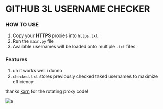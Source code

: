 # GITHUB 3L USERNAME CHECKER

### HOW TO USE
 1. Copy your **HTTPS** proxies into `https.txt`
 2. Run the `main.py` file
 3. Available usernames will be loaded onto multiple `.txt` files

### Features
 1. uh it works well i dunno
 2. `checked.txt` stores previously checked taked usernames to maximize efficiency

thanks [kxrn](https://github.com/kxrn) for the rotating proxy code! 

![a](https://cdn-icons-png.flaticon.com/512/25/25231.png)
